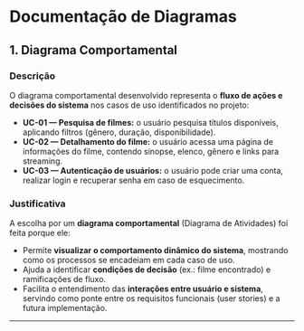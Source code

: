 # Documentação de Diagramas

## 1. Diagrama Comportamental

### Descrição
O diagrama comportamental desenvolvido representa o **fluxo de ações e decisões do sistema** nos casos de uso identificados no projeto:

- **UC-01 — Pesquisa de filmes:** o usuário pesquisa títulos disponíveis, aplicando filtros (gênero, duração, disponibilidade).  
- **UC-02 — Detalhamento do filme:** o usuário acessa uma página de informações do filme, contendo sinopse, elenco, gênero e links para streaming.  
- **UC-03 — Autenticação de usuários:** o usuário pode criar uma conta, realizar login e recuperar senha em caso de esquecimento.

### Justificativa
A escolha por um **diagrama comportamental** (Diagrama de Atividades) foi feita porque ele:

- Permite **visualizar o comportamento dinâmico do sistema**, mostrando como os processos se encadeiam em cada caso de uso.  
- Ajuda a identificar **condições de decisão** (ex.: filme encontrado) e ramificações de fluxo.  
- Facilita o entendimento das **interações entre usuário e sistema**, servindo como ponte entre os requisitos funcionais (user stories) e a futura implementação.

---